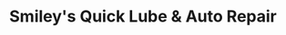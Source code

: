 ---
title: "Smiley's Quick Lube & Auto Repair"
url: /southfield/smileys-quick-lube-und-auto-repair/
shop: Autowerkstatt
---